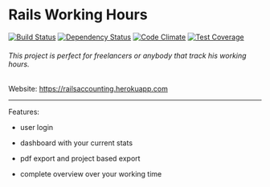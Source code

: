 # Rails Working Hours
[![Build Status](https://travis-ci.org/toxic2302/railsHoursAccounting.svg?branch=master)](https://travis-ci.org/toxic2302/railsHoursAccounting)
[![Dependency Status](https://gemnasium.com/badges/github.com/toxic2302/railsHoursAccounting.svg)](https://gemnasium.com/github.com/toxic2302/railsHoursAccounting)
[![Code Climate](https://codeclimate.com/github/toxic2302/railsHoursAccounting/badges/gpa.svg)](https://codeclimate.com/github/toxic2302/railsHoursAccounting)
[![Test Coverage](https://codeclimate.com/github/toxic2302/railsHoursAccounting/badges/coverage.svg)](https://codeclimate.com/github/toxic2302/railsHoursAccounting/coverage)
###### This project is perfect for freelancers or anybody that track his working hours.

Website: https://railsaccounting.herokuapp.com

---

Features:

* user login

* dashboard with your current stats

* pdf export and project based export

* complete overview over your working time 
